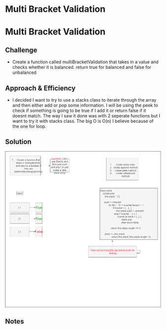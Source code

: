 # Multi Bracket Validation
# Multi Bracket Validation
<!-- Short summary or background information -->

## Challenge
<!-- Description of the challenge -->
- Create a function called multiBracketValidation that takes in a value and checks whether it is balanced. return true for balanced and false for unbalanced

## Approach & Efficiency
<!-- What approach did you take? Why? What is the Big O space/time for this approach? -->
- I decided I want to try to use a stacks class to iterate through the array and then either add or pop some information. I will be using the peek to check if something is going to be true if I add it or return false if it doesnt match. The way I saw it done was with 2 seperate functions but I want to try it with stacks class. The big O is O(n) I believe because of the one for loop. 



## Solution
<!-- Embedded whiteboard image -->


![Mult Bracket Validation Whiteboar](./isBalanced.png)

## Notes